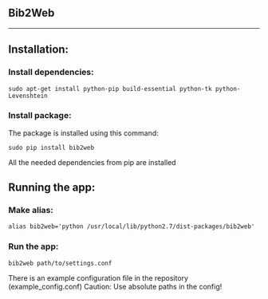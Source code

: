 Bib2Web
-------
-------

Installation:
------------

### Install dependencies:

    sudo apt-get install python-pip build-essential python-tk python-Levenshtein

### Install package:
The package is installed using this command:

    sudo pip install bib2web
All the needed dependencies from pip are installed

Running the app:
---------------

### Make alias:

    alias bib2web='python /usr/local/lib/python2.7/dist-packages/bib2web'
    
### Run the app:

    bib2web path/to/settings.conf

There is an example configuration file in the repository (example_config.conf)
Caution: Use absolute paths in the config!

